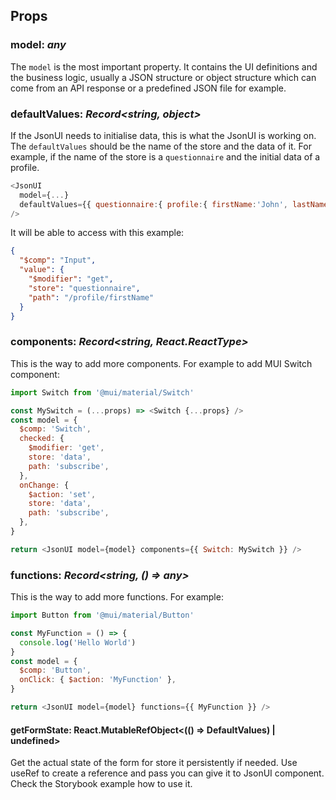 ## Props

### model: _any_

The `model` is the most important property. It contains the UI definitions and the business logic, usually a JSON structure or object structure which can come from an API response or a predefined JSON file for example.

### defaultValues: _Record<string, object>_

If the JsonUI needs to initialise data, this is what the JsonUI is working on.
The `defaultValues` should be the name of the store and the data of it. For example, if the name of the store is a `questionnaire` and the initial data of a profile.

```js
<JsonUI
  model={...}
  defaultValues={{ questionnaire:{ profile:{ firstName:'John', lastName:'Down' }}}}
/>
```

It will be able to access with this example:

```json
{
  "$comp": "Input",
  "value": {
    "$modifier": "get",
    "store": "questionnaire",
    "path": "/profile/firstName"
  }
}
```

### components: _Record<string, React.ReactType>_

This is the way to add more components. For example to add MUI Switch component:

```js
import Switch from '@mui/material/Switch'

const MySwitch = (...props) => <Switch {...props} />
const model = {
  $comp: 'Switch',
  checked: {
    $modifier: 'get',
    store: 'data',
    path: 'subscribe',
  },
  onChange: {
    $action: 'set',
    store: 'data',
    path: 'subscribe',
  },
}

return <JsonUI model={model} components={{ Switch: MySwitch }} />
```

### functions: _Record<string, () => any>_

This is the way to add more functions. For example:

```js
import Button from '@mui/material/Button'

const MyFunction = () => {
  console.log('Hello World')
}
const model = {
  $comp: 'Button',
  onClick: { $action: 'MyFunction' },
}

return <JsonUI model={model} functions={{ MyFunction }} />
```

#### getFormState: React.MutableRefObject<(() => DefaultValues) | undefined>

Get the actual state of the form for store it persistently if needed. Use useRef to create a reference and pass you can give it to JsonUI component. Check the Storybook example how to use it.
